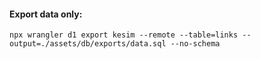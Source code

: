 
#### Export data only:

    npx wrangler d1 export kesim --remote --table=links --output=./assets/db/exports/data.sql --no-schema

